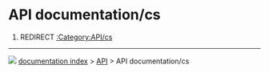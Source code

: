 # API documentation/cs
1.  REDIRECT [:Category:API/cs](:Category:API/cs.md)



---
![](images/Right_arrow.png) [documentation index](../README.md) > [API](Category_API.md) > API documentation/cs
